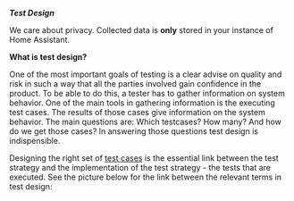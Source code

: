 ***Test Design***

<p class='note'>
We care about privacy. Collected data is <b>only</b> stored in your instance of Home Assistant.
</p>

**What is test design?**

One of the most important goals of testing is a clear advise on quality and risk in such a way that all the parties involved gain confidence in the product. 
To be able to do this, a tester has to gather information on system behavior. One of the main tools in gathering information is the executing test cases. The results of those cases give information on the system behavior. The main questions are: Which testcases? 
How many? And how do we get those cases? In answering those questions test design is indispensible. 

Designing the right set of [test cases](http://www.tmap.net/wiki/test-cases) is the essential link between the test strategy and the implementation of the test strategy -  the tests that are executed. 
See the picture below for the link between the relevant terms in test design: 

